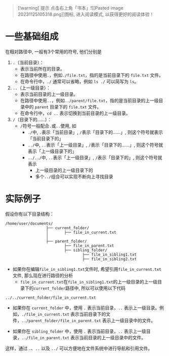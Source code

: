 
>[!warning] 提示
>点击右上角「书本」![[Pasted image 20231125105318.png]]图标, 进入阅读模式, 以获得更好的阅读体验！


# 一些基础组成

在相对路径中, 一般有3个常用的符号, 他们分别是
1. `.`（当前目录）：
    - 表示当前所在的目录。
    - 在路径中使用`.`，例如`./file.txt`，指的是当前目录下的 `file.txt` 文件。
    - 在命令行中，`./` 通常可以省略，例如 `ls ./` 可以简写为 `ls`。
2. `..`（上一级目录）：
    - 表示当前目录的上一级目录。
    - 在路径中使用`..`，例如`../parent/file.txt`，指的是当前目录的上一级目录中的 `parent` 目录下的 `file.txt` 文件。
    - 在命令行中，`cd ..` 表示切换到当前目录的上一级目录。
3. `/`（目录下的……）：
	- `/`符号一般配合`.`或`..`使用, 如
		- `./`中, `.`表示「当前目录」, `/`表示「目录下的……」, 则这个符号就表示「当前目录下的」
		- `../`中, `..`表示「上一级目录」, `/`表示「目录下的……」, 则这个符号就表示「上一级目录下的」
		- `../../`中, `..`表示「上一级目录」, `/`表示「目录下的」, 则这个符号就表示
			- 上一级目录的上一级目录下的
			- 多个`../`组合可以实现不断向上寻找目录


# 实际例子 

假设你有以下目录结构：

```arduino
/home/user/documents/
                  ├── current_folder/
                  │       ├── file_in_current.txt
                  │
                  ├── parent_folder/
                          ├── file_in_parent.txt
                          ├── sibling_folder/
                                  ├── file_in_sibling1.txt
                                  ├── file_in_sibling2.txt
```

- 如果你在编辑`file_in_sibling1.txt`文件时, 希望引用`file_in_current.txt`文件, 那么现在进行路径的分析
	- `file_in_current.txt`在`file_in_sibling1.txt`的上一级目录的上一级目录下的`current_folder`路径中, 所以可以使用以下代码
 ```linux
../../current_folder/file_in_current.txt
 ```

- 如果你在 `current_folder` 中，使用 `.` 表示当前目录，`..` 表示上一级目录。例如，`./file_in_current.txt` 表示当前目录下的文件，`../parent_folder/file_in_parent.txt` 表示上一级目录中的文件。
    
- 如果你在 `sibling_folder` 中，使用 `.` 表示当前目录，`..` 表示上一级目录，`../file_in_parent.txt` 表示当前目录的上一级目录中的文件。
    

这样，通过 `.`、`..` 以及 `../` 可以方便地在文件系统中进行导航和引用文件。